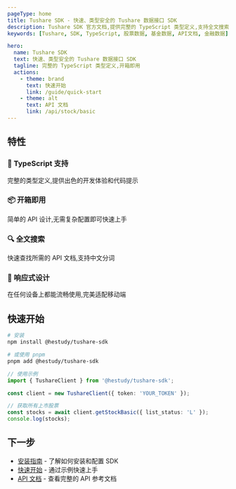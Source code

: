 ```yaml
---
pageType: home
title: Tushare SDK - 快速、类型安全的 Tushare 数据接口 SDK
description: Tushare SDK 官方文档,提供完整的 TypeScript 类型定义,支持全文搜索、响应式设计,帮助开发者快速查阅 API 用法
keywords: [Tushare, SDK, TypeScript, 股票数据, 基金数据, API文档, 金融数据]

hero:
  name: Tushare SDK
  text: 快速、类型安全的 Tushare 数据接口 SDK
  tagline: 完整的 TypeScript 类型定义,开箱即用
  actions:
    - theme: brand
      text: 快速开始
      link: /guide/quick-start
    - theme: alt
      text: API 文档
      link: /api/stock/basic
---
```


## 特性

### 🚀 TypeScript 支持

完整的类型定义,提供出色的开发体验和代码提示

### 📦 开箱即用

简单的 API 设计,无需复杂配置即可快速上手

### 🔍 全文搜索

快速查找所需的 API 文档,支持中文分词

### 📱 响应式设计

在任何设备上都能流畅使用,完美适配移动端

## 快速开始

```bash
# 安装
npm install @hestudy/tushare-sdk

# 或使用 pnpm
pnpm add @hestudy/tushare-sdk
```

```typescript
// 使用示例
import { TushareClient } from '@hestudy/tushare-sdk';

const client = new TushareClient({ token: 'YOUR_TOKEN' });

// 获取所有上市股票
const stocks = await client.getStockBasic({ list_status: 'L' });
console.log(stocks);
```

## 下一步

- [安装指南](/guide/installation) - 了解如何安装和配置 SDK
- [快速开始](/guide/quick-start) - 通过示例快速上手
- [API 文档](/api/stock/basic) - 查看完整的 API 参考文档

